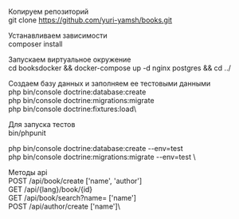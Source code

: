 Копируем репозиторий\
git clone https://github.com/yuri-yamsh/books.git

Устанавливаем зависимости\
composer install

Запускаем виртуальное окружение\
cd booksdocker &&
docker-compose up -d nginx postgres && cd ../

Создаем базу данных и заполняем ее тестовыми данными\
php bin/console doctrine:database:create\
php bin/console doctrine:migrations:migrate\
php bin/console doctrine:fixtures:load\

Для запуска тестов\
bin/phpunit

php bin/console doctrine:database:create --env=test\
php bin/console doctrine:migrations:migrate --env=test \

Методы api\
POST /api/book/create ['name', 'author']\
GET /api/{lang}/book/{id}\
GET /api/book/search?name= ['name']\
POST /api/author/create ['name']\
